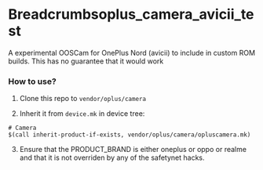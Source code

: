 # Breadcrumbsoplus_camera_avicii_test

A experimental OOSCam for OnePlus Nord (avicii) to include in custom ROM builds. This has no guarantee that it would work

### How to use?

1. Clone this repo to `vendor/oplus/camera`

2. Inherit it from `device.mk` in device tree:

```
# Camera
$(call inherit-product-if-exists, vendor/oplus/camera/opluscamera.mk)
```

3. Ensure that the PRODUCT_BRAND is either oneplus or oppo or realme and that it is not overriden by any of the safetynet hacks.
